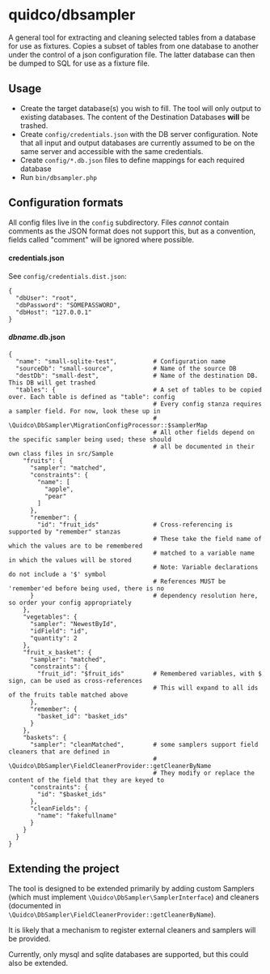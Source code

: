 quidco/dbsampler
================

A general tool for extracting and cleaning selected tables from a database for use as fixtures. 
Copies a subset of tables from one database to another under the control of a json configuration file. 
The latter database can then be dumped to SQL for use as a fixture file.

Usage
-----

- Create the target database(s) you wish to fill. The tool will only output to existing databases. The content of the Destination Databases **will** be trashed.
- Create `config/credentials.json` with the DB server configuration. Note that all input and output databases are currently assumed to be on the same server and accessible with the same credentials.
- Create `config/*.db.json` files to define mappings for each required database
- Run `bin/dbsampler.php`

Configuration formats
---------------------

All config files live in the `config` subdirectory. Files *cannot* contain comments as the JSON format does not support this, but as a convention, fields called "comment" will be ignored where possible.

#### credentials.json

See `config/credentials.dist.json`:

    {
      "dbUser": "root",
      "dbPassword": "SOMEPASSWORD",
      "dbHost": "127.0.0.1"
    }

#### *dbname*.db.json
    
    {
      "name": "small-sqlite-test",          # Configuration name
      "sourceDb": "small-source",           # Name of the source DB
      "destDb": "small-dest",               # Name of the destination DB. This DB will get trashed
      "tables": {                           # A set of tables to be copied over. Each table is defined as "table": config
                                            # Every config stanza requires a sampler field. For now, look these up in 
                                            # \Quidco\DbSampler\MigrationConfigProcessor::$samplerMap
                                            # All other fields depend on the specific sampler being used; these should 
                                            # all be documented in their own class files in src/Sample
        "fruits": {
          "sampler": "matched",
          "constraints": {
            "name": [
              "apple",
              "pear"
            ]
          },
          "remember": {
            "id": "fruit_ids"               # Cross-referencing is supported by "remember" stanzas
                                            # These take the field name of which the values are to be remembered
                                            # matched to a variable name in which the values will be stored
                                            # Note: Variable declarations do not include a '$' symbol 
                                            # References MUST be 'remember'ed before being used, there is no
          }                                 # dependency resolution here, so order your config appropriately
        },
        "vegetables": {
          "sampler": "NewestById",
          "idField": "id",
          "quantity": 2
        },
        "fruit_x_basket": {
          "sampler": "matched",
          "constraints": {
            "fruit_id": "$fruit_ids"        # Remembered variables, with $ sign, can be used as cross-references
                                            # This will expand to all ids of the fruits table matched above
          },
          "remember": {
            "basket_id": "basket_ids"
          }
        },
        "baskets": {
          "sampler": "cleanMatched",        # some samplers support field cleaners that are defined in
                                            # \Quidco\DbSampler\FieldCleanerProvider::getCleanerByName
                                            # They modify or replace the content of the field that they are keyed to
          "constraints": {
            "id": "$basket_ids"
          },
          "cleanFields": {
            "name": "fakefullname"
          }
        }
      }
    }

Extending the project
---------------------
The tool is designed to be extended primarily by adding custom Samplers (which must implement `\Quidco\DbSampler\SamplerInterface`) 
and cleaners (documented in `\Quidco\DbSampler\FieldCleanerProvider::getCleanerByName`).

It is likely that a mechanism to register external cleaners and samplers will be provided.

Currently, only mysql and sqlite databases are supported, but this could also be extended.
